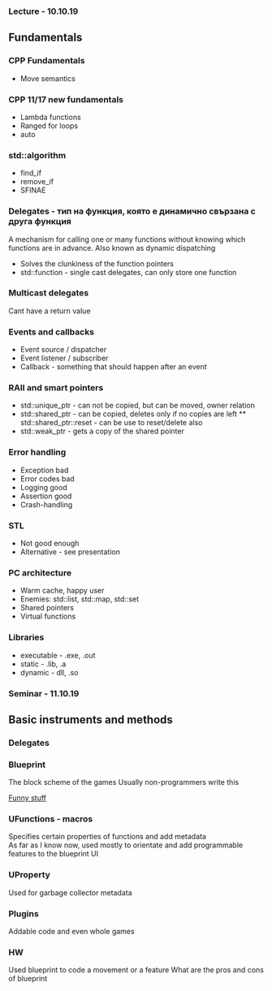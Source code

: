 ### Lecture - 10.10.19

## Fundamentals

### CPP Fundamentals
* Move semantics

### CPP 11/17 new fundamentals
* Lambda functions
* Ranged for loops
* auto

### std::algorithm
* find_if
* remove_if
* SFINAE

### Delegates - тип на функция, която е динамично свързана с друга функция
A mechanism for calling one or many functions without knowing which functions
are in advance. Also known as dynamic dispatching
* Solves the clunkiness of the function pointers
* std::function - single cast delegates, can only store one function

### Multicast delegates
Cant have a return value

### Events and callbacks
* Event source / dispatcher
* Event listener / subscriber
* Callback - something that should happen after an event

### RAII and smart pointers
* std::unique_ptr - can not be copied, but can be moved, owner relation
* std::shared_ptr - can be copied, deletes only if no copies are left
** std::shared_ptr::reset - can be use to reset/delete also
* std::weak_ptr - gets a copy of the shared pointer

### Error handling
* Exception bad
* Error codes bad
* Logging good
* Assertion good
* Crash-handling

### STL
* Not good enough
* Alternative - see presentation

### PC architecture
* Warm cache, happy user
* Enemies: std::list, std::map, std::set
* Shared pointers
* Virtual functions

### Libraries
* executable - .exe, .out
* static - .lib, .a
* dynamic - dll, .so

### Seminar - 11.10.19

## Basic instruments and methods

### Delegates

### Blueprint
The block scheme of the games
Usually non-programmers write this

[Funny stuff](https://blueprintsfromhell.tumblr.com/)

### UFunctions - macros
Specifies certain properties of functions and add metadata  
As far as I know now, used mostly to orientate and add programmable features to
the blueprint UI

### UProperty
Used for garbage collector metadata

### Plugins
Addable code and even whole games

### HW
Used blueprint to code a movement or a feature
What are the pros and cons of blueprint